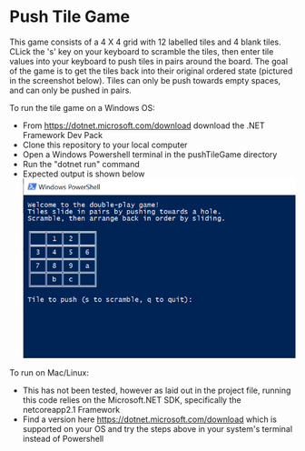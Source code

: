 # Push Tile Game

This game consists of a 4 X 4 grid with 12 labelled tiles and 4 blank tiles. CLick the 's' key on your keyboard to scramble the tiles, then enter tile values into your keyboard to push tiles in pairs around the board. The goal of the game is to get the tiles back into their original ordered state (pictured in the screenshot below). Tiles can only be push towards empty spaces, and can only be pushed in pairs. 

To run the tile game on a Windows OS: 
- From https://dotnet.microsoft.com/download download the .NET Framework Dev Pack
- Clone this repository to your local computer
- Open a Windows Powershell terminal in the pushTileGame directory
- Run the "dotnet run" command
- Expected output is shown below
![](images/pushTilePic.PNG)


To run on Mac/Linux:
- This has not been tested, however as laid out in the project file, running this code relies on the Microsoft.NET SDK, specifically the netcoreapp2.1 Framework
- Find a version here https://dotnet.microsoft.com/download which is supported on your OS and try the steps above in your system's terminal instead of Powershell
